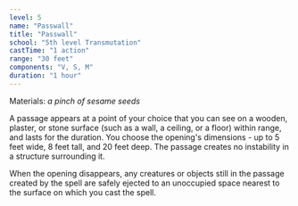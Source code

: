 ```yaml
---
level: 5
name: "Passwall"
title: "Passwall"
school: "5th level Transmutation"
castTime: "1 action"
range: "30 feet"
components: "V, S, M"
duration: "1 hour"
---
```


Materials: *a pinch of sesame seeds*

A passage appears at a point of your choice that you can see on a wooden, plaster, or stone surface (such as a wall, a ceiling, or a floor) within range, and lasts for the duration. You choose the opening's dimensions - up to 5 feet wide, 8 feet tall, and 20 feet deep. The passage creates no instability in a structure surrounding it.

When the opening disappears, any creatures or objects still in the passage created by the spell are safely ejected to an unoccupied space nearest to the surface on which you cast the spell.

